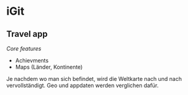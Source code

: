# iGit

## Travel app

*Core features*
- Achievments
- Maps (Länder, Kontinente)

Je nachdem wo man sich befindet, wird die Weltkarte nach und nach vervollständigt.
Geo und appdaten werden verglichen dafür.